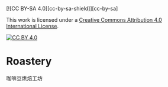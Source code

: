 [![CC BY-SA 4.0][cc-by-sa-shield]][cc-by-sa]

This work is licensed under a [Creative Commons Attribution 4.0 International License][cc-by].

[![CC BY 4.0][cc-by-image]][cc-by]


# Roastery
咖啡豆烘焙工坊



[cc-by]: http://creativecommons.org/licenses/by/4.0/
[cc-by-image]: https://i.creativecommons.org/l/by/4.0/88x31.png
[cc-by-shield]: https://img.shields.io/badge/License-CC%20BY%204.0-lightgrey.svg
